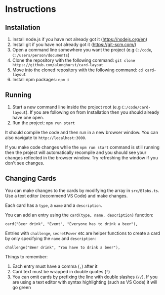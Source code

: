 # Instructions

## Installation

1. Install node.js if you have not already got it (https://nodejs.org/en)
1. Install git if you have not already got it (https://git-scm.com/)
1. Open a command line somewhere you want the project (e.g `C:/code`, `C:/users/person/documents`)
1. Clone the repository with the following command: `git clone https://github.com/alonghurst/card-layout`
1. Move into the cloned repository with the following command: `cd card-layout`
1. Install npm packages: `npm i`

## Running

1. Start a new command line inside the project root (e.g `C:/code/card-layout`). If you are following on from Installation then you should already have one open.
1. Run the project: `npm run start`

It should compile the code and then run in a new browser window. You can also navigate to `http://localhost:3000`.

If you make code changes while the `npm run start` command is still running then the project will automatically recompile and you should see your changes reflected in the browser window. Try refreshing the window if you don't see changes.

## Changing Cards

You can make changes to the cards by modifying the array in `src/Blobs.ts`. Use a text editor (recommend VS Code) and make changes.

Each card has a `type`, a `name` and a `description`.

You can add an entry using the `card(type, name, description)` function:

`card("Beer drink", "Event", "Everyone has to drink a beer"),`

Entries with `challenge`, `secretPower` etc are helper functions to create a card by only specifying the `name` and `description`:

`challenge("Beer drink", "You have to drink a beer"),`

Things to remember:

1. Each entry must have a comma (`,`) after it
1. Card text must be wrapped in double quotes (`"`)
1. You can omit cards by prefixing the line with double slashes (`//`). If you are using a text editor with syntax highlighting (such as VS Code) it will go green
